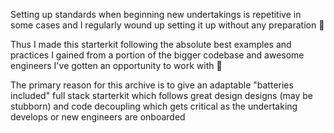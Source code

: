 

Setting up standards when beginning new undertakings is repetitive in some cases and I regularly wound up setting it up without any preparation 🥱 

Thus I made this starterkit following the absolute best examples and practices I gained from a portion of the bigger codebase and awesome engineers I've gotten an opportunity to work with 🙌 

The primary reason for this archive is to give an adaptable "batteries included" full stack starterkit which follows great design designs (may be stubborn) and code decoupling which gets critical as the undertaking develops or new engineers are onboarded

